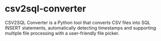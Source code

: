 # csv2sql-converter
CSV2SQL Converter is a Python tool that converts CSV files into SQL INSERT statements, automatically detecting timestamps and supporting multiple file processing with a user-friendly file picker.
